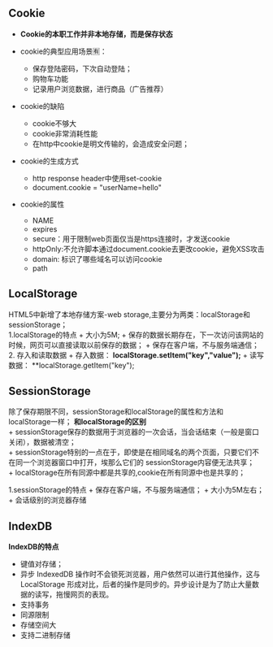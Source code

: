 ## Cookie
+ **Cookie的本职工作并非本地存储，而是保存状态**
+ cookie的典型应用场景🈶️：

    + 保存登陆密码，下次自动登陆；
    + 购物车功能
    + 记录用户浏览数据，进行商品（广告推荐）
    
+ cookie的缺陷
    + cookie不够大
    + cookie非常消耗性能
    + 在http中cookie是明文传输的，会造成安全问题；
    
+ cookie的生成方式
  + http response header中使用set-cookie
  + document.cookie = "userName=hello"
  
+ cookie的属性
  + NAME
  + expires
  + secure：用于限制web页面仅当是https连接时，才发送cookie
  + httpOnly:不允许脚本通过document.cookie去更改cookie，避免XSS攻击
  + domain: 标识了哪些域名可以访问cookie
  + path
  
## LocalStorage
HTML5中新增了本地存储方案-web storage,主要分为两类：localStorage和sessionStorage；<br>
1.localStorage的特点
    + 大小为5M;
    + 保存的数据长期存在，下一次访问该网站的时候，网页可以直接读取以前保存的数据；
    + 保存在客户端，不与服务端通信；
2. 存入和读取数据
    + 存入数据： **localStorage.setItem("key","value");**
    + 读写数据： **localStorage.getItem("key");
   
 ## SessionStorage
 除了保存期限不同，sessionStorage和localStorage的属性和方法和localStorage一样；
 **和localStorage的区别** <br>
    + sessionStorage保存的数据用于浏览器的一次会话，当会话结束（一般是窗口关闭），数据被清空；<br>
    + sessionStorage特别的一点在于，即使是在相同域名的两个页面，只要它们不在同一个浏览器窗口中打开，埃那么它们的 sessionStorage内容便无法共享；<br>
    + localStorage在所有同源中都是共享的,cookie在所有同源中也是共享的；<br>
  
 1.sessionStorage的特点
    + 保存在客户端，不与服务端通信；
    + 大小为5M左右；
    + 会话级别的浏览器存储
  
## IndexDB
**IndexDB的特点**
  + 键值对存储；
  + 异步
    IndexedDB 操作时不会锁死浏览器，用户依然可以进行其他操作，这与 LocalStorage 形成对比，后者的操作是同步的。异步设计是为了防止大量数据的读写，拖慢网页的表现。
  + 支持事务
  + 同源限制
  + 存储空间大
  + 支持二进制存储
  
  

